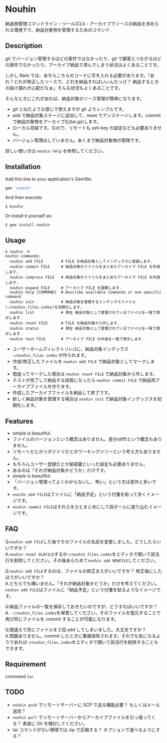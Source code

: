 # Nouhin

納品物管理コマンドライン・ツール(CLI) - アーカイブでソースの納品を求められる環境下で、納品対象物を管理するためのコマンド.

## Description
git でバージョン管理するほどの案件ではなかったり、git で顧客とつながるほどの案件でなかったり、アーカイブ納品で済んでしまう状況はよくあることです。

しかし Rails では、あちらこちらのコードに手を入れる必要があります。「あれ？どれが修正したソースで、どれを納品すればいいんだっけ？ 納品するときの抜け漏れが心配だなぁ」そんな状況もよくあることです。

そんなときにこれがあれば、納品対象のソース管理が簡単になります。

* git と似たような感じで使えますが git よりシンプルです。
* add で納品対象ステージに追加して、reset でアンステージします。commit で納品対象物をアーカイブ化(tar.gz)します。
* ローカル完結です。なので、リモートも ssh-key の設定なども必要ありません。
* バージョン管理はしていません。あくまで納品対象物の管理です。


詳しい使い方は `nouhin help` を参照してください。

## Installation

Add this line to your application's Gemfile:

```ruby
gem 'nouhin'
```

And then execute:

    $ bundle

Or install it yourself as:

    $ gem install nouhin

## Usage
    $ nouhin -h
    nouhin commands:
      nouhin add FILE        # FILE を納品対象としてインデックスに登録します.
      nouhin commit FILE     # 納品対象のファイルをまとめたアーカイブ FILE を作成します.
      nouhin compress FILE   # 納品対象のファイルをまとめたアーカイブ FILE を作成します.
      nouhin expand FILE     # アーカイブ FILE を展開します.
      nouhin help [COMMAND]  # Describe available commands or one specific command
      nouhin init            # 納品対象を管理するインデックスファイル(~/nouhin_files.index)を初期化します.
      nouhin list            # 現在 納品対象として管理されているファイルを一覧で表示します.
      nouhin reset FILE      # FILE を納品対象から外します.
      nouhin status          # 現在 納品対象として管理されているファイルを一覧で表示します.
      nouhin test FILE       # アーカイブ FILE の中身を一覧で表示します.

* ユーザーホームディレクトリ(~/)に、納品対象インデックス ` ~/nouhin_files.index` が作られます。
* 作成/修正したファイルを `nouhin add FILE` で納品対象としてマークします。
* 間違ってマークした場合は `nouhin reset FILE` で納品対象から外します。
* テストが完了して納品する段階になったら `nouhin commit FILE` で納品用アーカイブファイルを作ります。
* 作成したアーカイブファイルを納品して終了です。
* 新しく納品対象を管理する場合は `nouhin init` で納品対象インデックスを初期化します。

## Features
* simple is beautiful.
* ファイルのバージョンという概念はありません。差分(diff)という概念もありません。
* リモートだとかリポジトリだとかワーキングツリーという考え方もありません。
* もちろんユーザー登録だとか秘密鍵といった設定も必要ありません。
* あるのは「それが納品対象かどうか」だけです。
* simple is beautiful.
* 「バージョン管理ってよくわからないし、怖い」という方は意外と多いです。
* `nouihn add FILE`はファイルに「納品予定」という付箋を貼って歩くイメージです。
* `nouhin commit FILE`はそれらをひとまとめにして段ボールに放り込むイメージです。

## FAQ
Q.`nouhin add FILE`した後でそのファイルの名前を変更しました。どうしたらいいですか？  
A.`nouhin reset OLDFILE`するか`~/nouhin_files.index`をエディタで開いて該当行を削除してください。その後あらためて`nouhin add NEWFILE`してください。


Q.`nouhin add FILE`するのは、ファイルの修正まえがいいですか？ 修正後にしたほうがいいですか？  
A.どちらでも構いません。「それが納品対象かどうか」だけを考えてください。`nouhin add FILE`はファイルに「納品予定」という付箋を貼るようなイメージです。


Q.納品ファイルの一覧を保存しておきたいのですが、どうすればいいですか？  
A.` ~/nouhin_files.index`を保管してください。そのファイルを復元することで再び同じファイルを commit することが可能になります。

Q.間違えて同じファイルを２回 add してしまいました。大丈夫ですか？  
A.問題ありません。commit したときに重複排除されます。それでも気になるようであれば`~/nouhin_files.index`をエディタで開いて該当行を削除することもできます。


## Requirement
command `tar`

## TODO
* `nouhin push` でリモートサーバーに SCP で送る機能必要？ もしくはメール送信？
* `nouhin pull` でリモートサーバーからアーカイブファイルを引っ張ってくる？ 素直に Git を検討してください。
* tar コマンドがない環境では zip で圧縮する？ オプションで選べるようにする？
